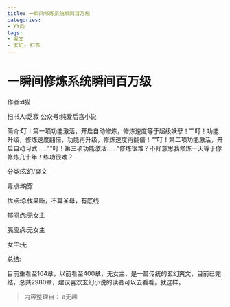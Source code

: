 ```yaml
---
title: 一瞬间修炼系统瞬间百万级
categories:
- YY向
tags:
- 爽文
- 玄幻- 扫书
---
```

# 一瞬间修炼系统瞬间百万级
作者:d猫

扫书人:乏寂 公众号:纯爱后宫小说

简介:叮！第一项功能激活，开启自动修炼，修炼速度等于超级妖孽！""叮！功能升级，修炼速度翻倍，功能再升级，修炼速度再翻倍！""叮！第二项功能激活，开启自动习武......""叮！第三项功能激活......"修炼很难？不好意思我修炼一天等于你修炼几十年！练功很难？

分类:玄幻/爽文

毒点:魂穿

优点:杀伐果断，不算圣母，有底线

郁闷点:无女主

膈应点:无女主

女主:无

总结:

目前重看至104章，以前看至400章，无女主，是一篇传统的玄幻爽文，目前已完结，总共2980章，建议喜欢玄幻小说的读者可以去看看，就这样。


> 内容整理自： a无趣